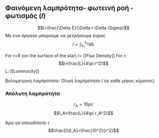 ## Φαινόμενη λαμπρότητα- φωτεινή ροή - φωτισμός ($l$)
$$l=\frac{\Delta E}{\Delta t \Delta \Sigma}$$
Με ενα όργανο μπορούμε να μετρήσουμε έυρος
$$l=\int_{\lambda_1} ^{\lambda_2}d\lambda$$

For r=R (on the surface of the star) $l$= [[Flux Density]]
For r: $$l=\frac{L}{4\pi r^2}$$
L: [[Luminocity]]

Βολομετρική λαμπρότητα: Ολική λαμπρότητα ( σε καθε μήκος κύματος)

### Απόλυτη λαμπρότητα
$$r_A=10pc$$
$$l_A=\frac{L}{4\pi r_A^2}$$

Άρα γα οποιοδίποτε r 
$$\frac{l}{l_A}=\frac{10^2}{r^2}$$